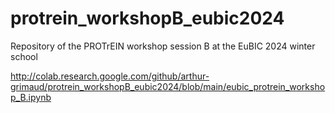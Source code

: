 # protrein_workshopB_eubic2024
Repository of the PROTrEIN workshop session B at the EuBIC 2024 winter school



http://colab.research.google.com/github/arthur-grimaud/protrein_workshopB_eubic2024/blob/main/eubic_protrein_workshop_B.ipynb
